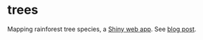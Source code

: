 # trees
Mapping rainforest tree species, a [Shiny web app](https://ttso.shinyapps.io/trees). See [blog post](http://tuijasonkkila.fi/blog/2014/01/mapping-red-listed-rainforest-tree-species/).
